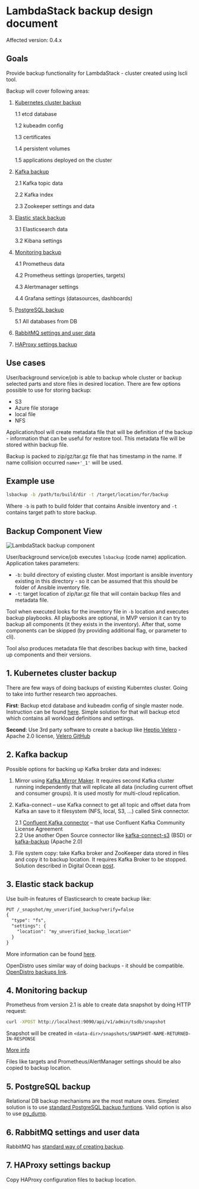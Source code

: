 # LambdaStack backup design document

Affected version: 0.4.x

## Goals

Provide backup functionality for LambdaStack - cluster created using lscli tool.

Backup will cover following areas:

1. [Kubernetes cluster backup](#1.-Kubernetes-cluster-backup)

    1.1 etcd database

    1.2 kubeadm config

    1.3 certificates

    1.4 persistent volumes

    1.5 applications deployed on the cluster

2. [Kafka backup](#2.-Kafka-backup)

    2.1 Kafka topic data

    2.2 Kafka index

    2.3 Zookeeper settings and data

3. [Elastic stack backup](#3.-Elastic-stack-backup)

    3.1 Elasticsearch data

    3.2 Kibana settings

4. [Monitoring backup](#4.-Monitoring-backup)

    4.1 Prometheus data

    4.2 Prometheus settings (properties, targets)

    4.3 Alertmanager settings

    4.4 Grafana settings (datasources, dashboards)

5. [PostgreSQL backup](#5.-PostgreSQL-backup)

    5.1 All databases from DB

6. [RabbitMQ settings and user data](#6.-RabbitMQ-settings-and-user-data)

7. [HAProxy settings backup](#7.-HAProxy-settings-backup)

## Use cases

User/background service/job is able to backup whole cluster or backup selected parts and store files in desired location.
There are few options possible to use for storing backup:
- S3
- Azure file storage
- local file
- NFS

Application/tool will create metadata file that will be definition of the backup - information that can be useful for restore tool. This metadata file will be stored within backup file.

Backup is packed to zip/gz/tar.gz file that has timestamp in the name. If name collision occurred `name+'_1'` will be used.  

## Example use

```bash
lsbackup -b /path/to/build/dir -t /target/location/for/backup
```

Where `-b` is path to build folder that contains Ansible inventory and `-t` contains target path to store backup.

## Backup Component View

![LambdaStack backup component](backup_component.png)

User/background service/job executes `lsbackup` (code name) application. Application takes parameters:
- `-b`: build directory of existing cluster. Most important is ansible inventory existing in this directory - so it can be assumed that this should be folder of Ansible inventory file.
- `-t`: target location of zip/tar.gz file that will contain backup files and metadata file.

Tool when executed looks for the inventory file in `-b` location and executes backup playbooks. All playbooks are optional, in MVP version it can try to backup all components (it they exists in the inventory). After that, some components can be skipped (by providing additional flag, or parameter to cli).

Tool also produces metadata file that describes backup with time, backed up components and their versions.

## 1. Kubernetes cluster backup

There are few ways of doing backups of existing Kuberntes cluster. Going to take into further research two approaches.

**First**: Backup etcd database and kubeadm config of single master node. Instruction can be found [here](https://elastisys.com/2018/12/10/backup-kubernetes-how-and-why/). Simple solution for that will backup etcd which contains all workload definitions and settings.

**Second**: Use 3rd party software to create a backup like [Heptio Velero](https://velero.io/docs/v1.1.0/support-matrix/) - Apache 2.0 license, [Velero GitHub](https://github.com/vmware-tanzu/velero)

## 2. Kafka backup

Possible options for backing up Kafka broker data and indexes:
1. Mirror using [Kafka Mirror Maker](https://kafka.apache.org/documentation/). It requires second Kafka cluster running independently that will replicate all data (including current offset and consumer groups). It is used mostly for multi-cloud replication.
2. Kafka-connect – use Kafka connect to get all topic and offset data from Kafka an save to it filesystem (NFS, local, S3, ...) called Sink connector.

    2.1 [Confluent Kafka connector](https://github.com/confluentinc/kafka-connect-storage-common) – that use Confluent Kafka Community License Agreement  
    2.2 Use another Open Source connector like [kafka-connect-s3](https://github.com/spredfast/kafka-connect-s3) (BSD) or [kafka-backup](https://github.com/itadventurer/kafka-backup) (Apache 2.0)

3. File system copy: take Kafka broker and ZooKeeper data stored in files and copy it to backup location. It requires Kafka Broker to be stopped. Solution described in Digital Ocean [post](https://www.digitalocean.com/community/tutorials/how-to-back-up-import-and-migrate-your-apache-kafka-data-on-ubuntu-18-04).

## 3. Elastic stack backup

Use built-in features of Elasticsearch to create backup like:

```REST
PUT /_snapshot/my_unverified_backup?verify=false
{
  "type": "fs",
  "settings": {
    "location": "my_unverified_backup_location"
  }
}
```

More information can be found [here](https://www.elastic.co/guide/en/elasticsearch/reference/6.5/modules-snapshots.html).

OpenDistro uses similar way of doing backups - it should be compatible. [OpenDistro backups link](https://opendistro.github.io/for-elasticsearch-docs/docs/elasticsearch/snapshot-restore/).

## 4. Monitoring backup

Prometheus from version 2.1 is able to create data snapshot by doing HTTP request:

```bash
curl -XPOST http://localhost:9090/api/v1/admin/tsdb/snapshot
```
Snapshot will be created in `<data-dir>/snapshots/SNAPSHOT-NAME-RETURNED-IN-RESPONSE`

[More info](https://prometheus.io/docs/prometheus/2.1/querying/api/#snapshot)

Files like targets and Prometheus/AlertManager settings should be also copied to backup location.

## 5. PostgreSQL backup

Relational DB backup mechanisms are the most mature ones. Simplest solution is to use [standard PostgreSQL backup funtions](https://www.postgresql.org/docs/10/backup.html). Valid option is also to use [pg_dump](https://www.postgresql.org/docs/current/app-pgdump.html).

## 6. RabbitMQ settings and user data

RabbitMQ has [standard way of creating backup](https://www.rabbitmq.com/backup.html).

## 7. HAProxy settings backup

Copy HAProxy configuration files to backup location.
